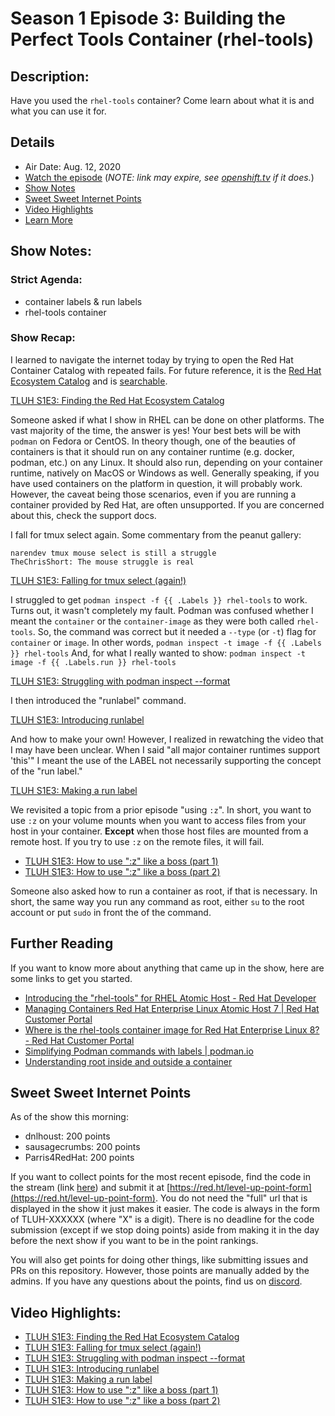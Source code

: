 # Season 1 Episode 3: Building the Perfect Tools Container (rhel-tools)

## Description:
Have you used the `rhel-tools` container? Come learn about what it is and what you can use it for.

## Details
* Air Date: Aug. 12, 2020
* [Watch the episode](https://www.twitch.tv/videos/707967384) (_NOTE: link may expire, see [openshift.tv](https://openshift.tv) if it does._)
* [Show Notes](#show-notes)
* [Sweet Sweet Internet Points](#sweet-sweet-internet-points)
* [Video Highlights](#video-highlights)
* [Learn More](https://red.ht/leveluphour)

## Show Notes:

### Strict Agenda:
* container labels & run labels
* rhel-tools container

### Show Recap:

I learned to navigate the internet today by trying to open the Red Hat Container Catalog with repeated fails.
For future reference, it is the [Red Hat Ecosystem Catalog](https://catalog.redhat.com/software/containers/search) and is [searchable](https://catalog.redhat.com/software/containers/search).

[TLUH S1E3: Finding the Red Hat Ecosystem Catalog](https://clips.twitch.tv/RespectfulRespectfulYamGrammarKing)

Someone asked if what I show in RHEL can be done on other platforms.
The vast majority of the time, the answer is yes!
Your best bets will be with `podman` on Fedora or CentOS.
In theory though, one of the beauties of containers is that it should run on any container runtime (e.g. docker, podman, etc.) on any Linux.
It should also run, depending on your container runtime, natively on MacOS or Windows as well.
Generally speaking, if you have used containers on the platform in question, it will probably work.
However, the caveat being those scenarios, even if you are running a container provided by Red Hat, are often unsupported.
If you are concerned about this, check the support docs.

I fall for tmux select again.
Some commentary from the peanut gallery:
```
narendev tmux mouse select is still a struggle
TheChrisShort: The mouse struggle is real
```

[TLUH S1E3: Falling for tmux select (again!)](https://clips.twitch.tv/PlumpFaintDugongTinyFace)

I struggled to get `podman inspect -f {{ .Labels }} rhel-tools` to work.
Turns out, it wasn't completely my fault.
Podman was confused whether I meant the `container` or the `container-image` as they were both called `rhel-tools`.
So, the command was correct but it needed a `--type` (or `-t`) flag for `container` or `image`.
In other words, `podman inspect -t image -f {{ .Labels }} rhel-tools`
And, for what I really wanted to show: `podman inspect -t image -f {{ .Labels.run }} rhel-tools`

[TLUH S1E3: Struggling with podman inspect --format](https://clips.twitch.tv/SweetConcernedLEDMrDestructoid)

I then introduced the "runlabel" command.

[TLUH S1E3: Introducing runlabel](https://clips.twitch.tv/FaithfulCarefulKimchiUWot)

And how to make your own!
However, I realized in rewatching the video that I may have been unclear.
When I said "all major container runtimes support 'this'" I meant the use of the LABEL not necessarily supporting the concept of the "run label."

[TLUH S1E3: Making a run label](https://clips.twitch.tv/GoodSpinelessBaguetteDoubleRainbow)

We revisited a topic from a prior episode "using `:z`".
In short, you want to use `:z` on your volume mounts when you want to access files from your host in your container.
**Except** when those host files are mounted from a remote host.
If you try to use `:z` on the remote files, it will fail.

* [TLUH S1E3: How to use ":z" like a boss (part 1)](https://clips.twitch.tv/AggressiveSecretiveFriseeSoBayed)
* [TLUH S1E3: How to use ":z" like a boss (part 2)](https://clips.twitch.tv/FancyPreciousLionPoooound)

Someone also asked how to run a container as root, if that is necessary.
In short, the same way you run any command as root, either `su` to the root account or put `sudo` in front the of the command.

## Further Reading

If you want to know more about anything that came up in the show, here are some links to get you started.
* [Introducing the "rhel-tools" for RHEL Atomic Host - Red Hat Developer](https://developers.redhat.com/blog/2015/03/11/introducing-the-rhel-container-for-rhel-atomic-host/)
* [Managing Containers Red Hat Enterprise Linux Atomic Host 7 | Red Hat Customer Portal](https://access.redhat.com/documentation/en-us/red_hat_enterprise_linux_atomic_host/7/html-single/managing_containers/index#running_containers_as_root_or_rootless)
* [Where is the rhel-tools container image for Red Hat Enterprise Linux 8? - Red Hat Customer Portal](https://access.redhat.com/solutions/3947281)
* [Simplifying Podman commands with labels | podman.io](https://podman.io/blogs/2018/12/03/podman-runlabel.html)
* [Understanding root inside and outside a container](https://www.redhat.com/en/blog/understanding-root-inside-and-outside-container)

## Sweet Sweet Internet Points
As of the show this morning:
* dnlhoust: 200 points
* sausagecrumbs: 200 points
* Parris4RedHat: 200 points

If you want to collect points for the most recent episode, find the code in the stream (link [here](#details)) and submit it at [https://red.ht/level-up-point-form](https://red.ht/level-up-point-form).
You do not need the "full" url that is displayed in the show it just makes it easier.
The code is always in the form of TLUH-XXXXXX (where "X" is a digit).
There is no deadline for the code submission (except if we stop doing points) aside from making it in the day before the next show if you want to be in the point rankings.

You will also get points for doing other things, like submitting issues and PRs on this repository.
However, those points are manually added by the admins.
If you have any questions about the points, find us on [discord](https://discord.gg/5VMVGJt).

## Video Highlights:
* [TLUH S1E3: Finding the Red Hat Ecosystem Catalog](https://clips.twitch.tv/RespectfulRespectfulYamGrammarKing)
* [TLUH S1E3: Falling for tmux select (again!)](https://clips.twitch.tv/PlumpFaintDugongTinyFace)
* [TLUH S1E3: Struggling with podman inspect --format](https://clips.twitch.tv/SweetConcernedLEDMrDestructoid)
* [TLUH S1E3: Introducing runlabel](https://clips.twitch.tv/FaithfulCarefulKimchiUWot)
* [TLUH S1E3: Making a run label](https://clips.twitch.tv/GoodSpinelessBaguetteDoubleRainbow)
* [TLUH S1E3: How to use ":z" like a boss (part 1)](https://clips.twitch.tv/AggressiveSecretiveFriseeSoBayed)
* [TLUH S1E3: How to use ":z" like a boss (part 2)](https://clips.twitch.tv/FancyPreciousLionPoooound)
